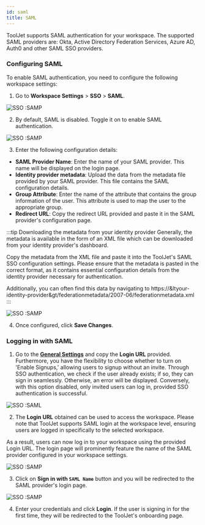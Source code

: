 ```yaml
---
id: saml
title: SAML
---
```


ToolJet supports SAML authentication for your workspace. The supported SAML providers are: Okta, Active Directory Federation Services, Azure AD, Auth0 and other SAML SSO providers.

<div>

### Configuring SAML

To enable SAML authentication, you need to configure the following workspace settings:

1. Go to **Workspace Settings** > **SSO** > **SAML**.

  <div style={{textAlign: 'center'}}>

  <img className="screenshot-full" src="/img/sso/saml/workspaceset-new.png" alt="SSO :SAMP" />

  </div>

2. By default, SAML is disabled. Toggle it on to enable SAML authentication.

  <div style={{textAlign: 'center'}}>

  <img className="screenshot-full" src="/img/sso/saml/enable.png" alt="SSO :SAMP" />

  </div>

3. Enter the following configuration details:

  - **SAML Provider Name**: Enter the name of your SAML provider. This name will be displayed on the login page.
  - **Identity provider metadata**: Upload the data from the metadata file provided by your SAML provider. This file contains the SAML configuration details.
  - **Group Attribute**: Enter the name of the attribute that contains the group information of the user. This attribute is used to map the user to the appropriate group.
  - **Redirect URL**: Copy the redirect URL provided and paste it in the SAML provider's configuration page.

  :::tip Downloading the metadata from your identity provider
  Generally, the metadata is available in the form of an XML file which can be downloaded from your identity provider's dashboard.

  Copy the metadata from the XML file and paste it into the ToolJet's SAML SSO configuration settings. Please ensure that the metadata is pasted in the correct format, as it contains essential configuration details from the identity provider necessary for authentication.

  Additionally, you can often find this data by navigating to https://&ltyour-identity-provider&gt/federationmetadata/2007-06/federationmetadata.xml
  :::

  <div style={{textAlign: 'center'}}>

  <img className="screenshot-full" src="/img/sso/saml/config-new-v2.png" alt="SSO :SAMP" />

  </div>

4. Once configured, click **Save Changes**.

</div>

<div>

### Logging in with SAML

1. Go to the **[General Settings](/docs/user-authentication/general-settings)** and copy the **Login URL** provided. Furthermore, you have the flexibility to choose whether to turn on 'Enable Signups,' allowing users to signup without an invite. Through SSO authentication, we check if the user already exists; if so, they can sign in seamlessly. Otherwise, an error will be displayed. Conversely, with this option disabled, only invited users can log in, provided SSO authentication is successful.
  
  <div style={{textAlign: 'center'}}>

  <img className="screenshot-full" src="/img/sso/saml/url-new-v2.png" alt="SSO :SAML"/>

  </div>

2. The **Login URL** obtained can be used to access the workspace. Please note that ToolJet supports SAML login at the workspace level, ensuring users are logged in specifically to the selected workspace. 

  As a result, users can now log in to your workspace using the provided Login URL. The login page will prominently feature the name of the SAML provider configured in your workspace settings.

  <div style={{textAlign: 'center'}}>

  <img className="screenshot-full" src="/img/sso/saml/login.png" alt="SSO :SAMP" />

  </div>

3. Click on **Sign in with `SAML Name`** button and you will be redirected to the SAML provider's login page.

  <div style={{textAlign: 'center'}}>

  <img className="screenshot-full" src="/img/sso/saml/auth.png" alt="SSO :SAMP" />

  </div>

4. Enter your credentials and click **Login**. If the user is signing in for the first time, they will be redirected to the ToolJet's onboarding page.

</div>